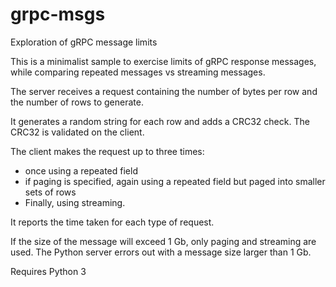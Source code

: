 # grpc-msgs

Exploration of gRPC message limits

This is a minimalist sample to exercise limits of gRPC response messages, while
comparing repeated messages vs streaming messages.

The server receives a request containing the number of bytes per row and the
number of rows to generate.

It generates a random string for each row and adds a CRC32 check. The CRC32
is validated on the client.

The client makes the request up to three times:
* once using a repeated field
* if paging is specified, again using a repeated field but paged into smaller
  sets of rows
* Finally, using streaming.

It reports the time taken for each type of request.

If the size of the message will exceed 1 Gb, only paging and streaming are used.
The Python server errors out with a message size larger than 1 Gb.

Requires Python 3
